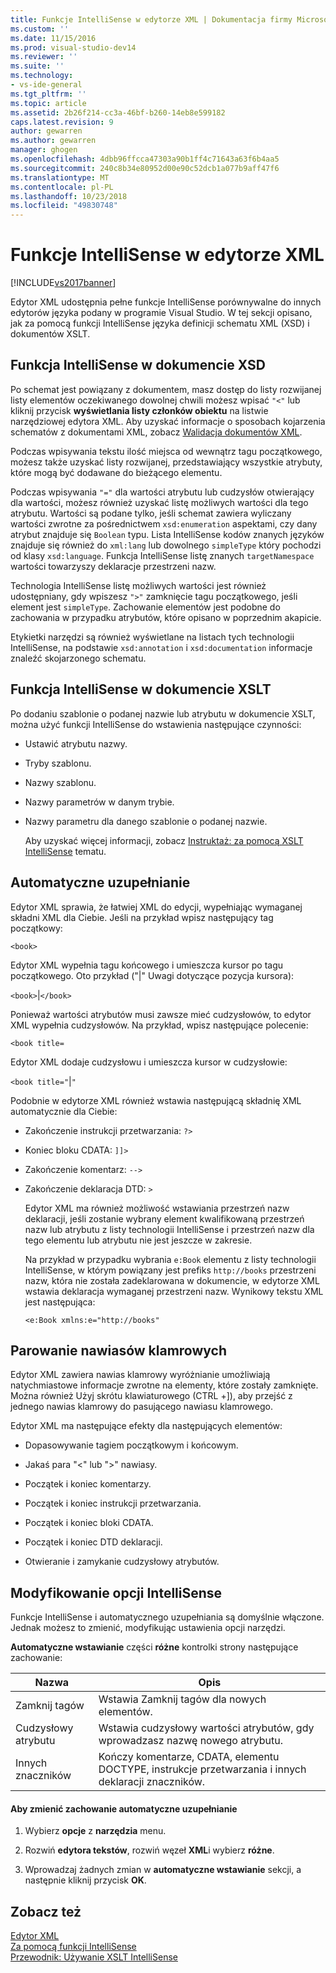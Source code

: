 ```yaml
---
title: Funkcje IntelliSense w edytorze XML | Dokumentacja firmy Microsoft
ms.custom: ''
ms.date: 11/15/2016
ms.prod: visual-studio-dev14
ms.reviewer: ''
ms.suite: ''
ms.technology:
- vs-ide-general
ms.tgt_pltfrm: ''
ms.topic: article
ms.assetid: 2b26f214-cc3a-46bf-b260-14eb8e599182
caps.latest.revision: 9
author: gewarren
ms.author: gewarren
manager: ghogen
ms.openlocfilehash: 4dbb96ffcca47303a90b1ff4c71643a63f6b4aa5
ms.sourcegitcommit: 240c8b34e80952d00e90c52dcb1a077b9aff47f6
ms.translationtype: MT
ms.contentlocale: pl-PL
ms.lasthandoff: 10/23/2018
ms.locfileid: "49830748"
---
```

# <a name="xml-editor-intellisense-features"></a>Funkcje IntelliSense w edytorze XML
[!INCLUDE[vs2017banner](../includes/vs2017banner.md)]

  
Edytor XML udostępnia pełne funkcje IntelliSense porównywalne do innych edytorów języka podany w programie Visual Studio. W tej sekcji opisano, jak za pomocą funkcji IntelliSense języka definicji schematu XML (XSD) i dokumentów XSLT.  
  
## <a name="intellisense-in-an-xsd-document"></a>Funkcja IntelliSense w dokumencie XSD  
 Po schemat jest powiązany z dokumentem, masz dostęp do listy rozwijanej listy elementów oczekiwanego dowolnej chwili możesz wpisać `"<"` lub kliknij przycisk **wyświetlania listy członków obiektu** na listwie narzędziowej edytora XML. Aby uzyskać informacje o sposobach kojarzenia schematów z dokumentami XML, zobacz [Walidacja dokumentów XML](../xml-tools/xml-document-validation.md).  
  
 Podczas wpisywania tekstu ilość miejsca od wewnątrz tagu początkowego, możesz także uzyskać listy rozwijanej, przedstawiający wszystkie atrybuty, które mogą być dodawane do bieżącego elementu.  
  
 Podczas wpisywania `"="` dla wartości atrybutu lub cudzysłów otwierający dla wartości, możesz również uzyskać listę możliwych wartości dla tego atrybutu. Wartości są podane tylko, jeśli schemat zawiera wyliczany wartości zwrotne za pośrednictwem `xsd:enumeration` aspektami, czy dany atrybut znajduje się `Boolean` typu. Lista IntelliSense kodów znanych języków znajduje się również do `xml:lang` lub dowolnego `simpleType` który pochodzi od klasy `xsd:language`. Funkcja IntelliSense listę znanych `targetNamespace` wartości towarzyszy deklaracje przestrzeni nazw.  
  
 Technologia IntelliSense listę możliwych wartości jest również udostępniany, gdy wpiszesz `">"` zamknięcie tagu początkowego, jeśli element jest `simpleType`. Zachowanie elementów jest podobne do zachowania w przypadku atrybutów, które opisano w poprzednim akapicie.  
  
 Etykietki narzędzi są również wyświetlane na listach tych technologii IntelliSense, na podstawie `xsd:annotation` i `xsd:documentation` informacje znaleźć skojarzonego schematu.  
  
## <a name="intellisense-in-an-xslt-document"></a>Funkcja IntelliSense w dokumencie XSLT  
 Po dodaniu szablonie o podanej nazwie lub atrybutu w dokumencie XSLT, można użyć funkcji IntelliSense do wstawienia następujące czynności:  
  
- Ustawić atrybutu nazwy.  
  
- Tryby szablonu.  
  
- Nazwy szablonu.  
  
- Nazwy parametrów w danym trybie.  
  
- Nazwy parametru dla danego szablonie o podanej nazwie.  
  
  Aby uzyskać więcej informacji, zobacz [Instruktaż: za pomocą XSLT IntelliSense](../xml-tools/walkthrough-using-xslt-intellisense.md) tematu.  
  
## <a name="auto-completion"></a>Automatyczne uzupełnianie  
 Edytor XML sprawia, że łatwiej XML do edycji, wypełniając wymaganej składni XML dla Ciebie. Jeśli na przykład wpisz następujący tag początkowy:  
  
 `<book>`  
  
 Edytor XML wypełnia tagu końcowego i umieszcza kursor po tagu początkowego. Oto przykład ("&#124;" Uwagi dotyczące pozycja kursora):  
  
 `<book>`&#124;`</book>`  
  
 Ponieważ wartości atrybutów musi zawsze mieć cudzysłowów, to edytor XML wypełnia cudzysłowów. Na przykład, wpisz następujące polecenie:  
  
 `<book title=`  
  
 Edytor XML dodaje cudzysłowu i umieszcza kursor w cudzysłowie:  
  
 `<book title="`&#124;`"`  
  
 Podobnie w edytorze XML również wstawia następującą składnię XML automatycznie dla Ciebie:  
  
- Zakończenie instrukcji przetwarzania:  `?>`  
  
- Koniec bloku CDATA: `]]>`  
  
- Zakończenie komentarz: `-->`  
  
- Zakończenie deklaracja DTD: `>`  
  
  Edytor XML ma również możliwość wstawiania przestrzeń nazw deklaracji, jeśli zostanie wybrany element kwalifikowaną przestrzeń nazw lub atrybutu z listy technologii IntelliSense i przestrzeń nazw dla tego elementu lub atrybutu nie jest jeszcze w zakresie.  
  
  Na przykład w przypadku wybrania `e:Book` elementu z listy technologii IntelliSense, w którym powiązany jest prefiks `http://books` przestrzeni nazw, która nie została zadeklarowana w dokumencie, w edytorze XML wstawia deklaracja wymaganej przestrzeni nazw. Wynikowy tekstu XML jest następująca:  
  
  `<e:Book xmlns:e="http://books"`  
  
## <a name="brace-matching"></a>Parowanie nawiasów klamrowych  
 Edytor XML zawiera nawias klamrowy wyróżnianie umożliwiają natychmiastowe informacje zwrotne na elementy, które zostały zamknięte. Można również Użyj skrótu klawiaturowego (CTRL +]), aby przejść z jednego nawias klamrowy do pasującego nawiasu klamrowego.  
  
 Edytor XML ma następujące efekty dla następujących elementów:  
  
-   Dopasowywanie tagiem początkowym i końcowym.  
  
-   Jakaś para "\<" lub ">" nawiasy.  
  
-   Początek i koniec komentarzy.  
  
-   Początek i koniec instrukcji przetwarzania.  
  
-   Początek i koniec bloki CDATA.  
  
-   Początek i koniec DTD deklaracji.  
  
-   Otwieranie i zamykanie cudzysłowy atrybutów.  
  
## <a name="modifying-the-intellisense-options"></a>Modyfikowanie opcji IntelliSense  
 Funkcje IntelliSense i automatycznego uzupełniania są domyślnie włączone. Jednak możesz to zmienić, modyfikując ustawienia opcji narzędzi.  
  
 **Automatyczne wstawianie** części **różne** kontrolki strony następujące zachowanie:  
  
|Nazwa|Opis|  
|----------|-----------------|  
|Zamknij tagów|Wstawia Zamknij tagów dla nowych elementów.|  
|Cudzysłowy atrybutu|Wstawia cudzysłowy wartości atrybutów, gdy wprowadzasz nazwę nowego atrybutu.|  
|Innych znaczników|Kończy komentarze, CDATA, elementu DOCTYPE, instrukcje przetwarzania i innych deklaracji znaczników.|  
  
#### <a name="to-change-the-auto-completion-behavior"></a>Aby zmienić zachowanie automatyczne uzupełnianie  
  
1.  Wybierz **opcje** z **narzędzia** menu.  
  
2.  Rozwiń **edytora tekstów**, rozwiń węzeł **XML**i wybierz **różne**.  
  
3.  Wprowadzaj żadnych zmian w **automatyczne wstawianie** sekcji, a następnie kliknij przycisk **OK**.  
  
## <a name="see-also"></a>Zobacz też  
 [Edytor XML](../xml-tools/xml-editor.md)   
 [Za pomocą funkcji IntelliSense](../ide/using-intellisense.md)   
 [Przewodnik: Używanie XSLT IntelliSense](../xml-tools/walkthrough-using-xslt-intellisense.md)



